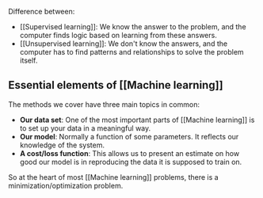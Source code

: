 Difference between:

- [[Supervised learning]]: We know the answer to the problem, and the computer finds logic based on learning from these answers.
- [[Unsupervised learning]]: We don't know the answers, and the computer has to find patterns and relationships to solve the problem itself.

## Essential elements of [[Machine learning]]

The methods we cover have three main topics in common:

- **Our data set**: One of the most important parts of [[Machine learning]] is to set up your data in a meaningful way.
- **Our model**: Normally a function of some parameters. It reflects our knowledge of the system.
- **A cost/loss function**: This allows us to present an estimate on how good our model is in reproducing the data it is supposed to train on.

So at the heart of most [[Machine learning]] problems, there is a minimization/optimization problem. 